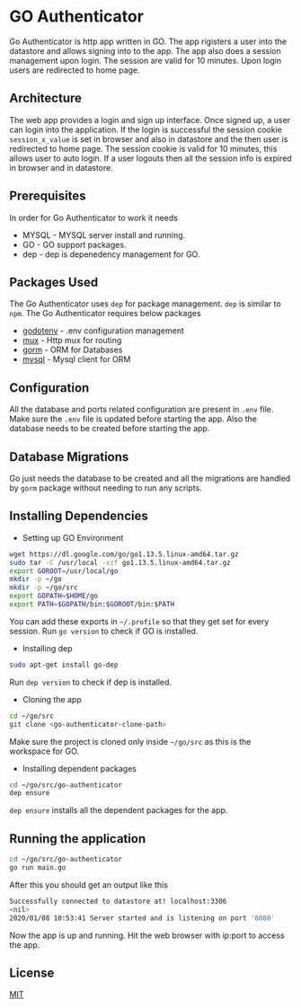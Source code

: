 # GO Authenticator

Go Authenticator is http app written in GO. The app rigisters a user into the datastore and allows signing into to the app.
The app also does a session management upon login. The session are valid for 10 minutes. Upon login users are redirected to home page.

## Architecture

The web app provides a login and sign up interface. Once signed up, a user can login into the application. If the login is successful the session cookie `session_x_value` is set in browser and also in datastore and the then user is redirected to home page. The session cookie is valid for 10 minutes, this allows user to auto login.
If a user logouts then all the session info is expired in browser and in datastore.

## Prerequisites 

In order for Go Authenticator to work it needs
  * MYSQL - MYSQL server install and running.
  * GO - GO support packages.
  * dep - dep is depenedency management for GO.
  
## Packages Used

The Go Authenticator uses `dep` for package management. `dep` is similar to `npm`.
The Go Authenticator requires below packages

* [godotenv](https://www.github.com/joho/godotenv) - .env configuration management
* [mux](https://github.com/gorilla/mux) - Http mux for routing
* [gorm](https://github.com/jinzhu/gorm) - ORM for Databases
* [mysql](https://github.com/go-sql-driver/mysql) - Mysql client for ORM

## Configuration

All the database and ports related configuration are present in `.env` file. Make sure the `.env` file is updated before starting the app. Also the database needs to be created before starting the app.

## Database Migrations

Go just needs the database to be created and all the migrations are handled by `gorm` package without needing to run any scripts.

## Installing Dependencies

* Setting up GO Environment

```bash
wget https://dl.google.com/go/go1.13.5.linux-amd64.tar.gz
sudo tar -C /usr/local -xzf go1.13.5.linux-amd64.tar.gz
export GOROOT=/usr/local/go
mkdir -p ~/go
mkdir -p ~/go/src
export GOPATH=$HOME/go
export PATH=$GOPATH/bin:$GOROOT/bin:$PATH
```
You can add these exports in `~/.profile` so that they get set for every session. Run `go version` to check if GO is installed.

* Installing dep

```bash
sudo apt-get install go-dep
```
Run `dep version` to check if dep is installed.

* Cloning the app

```bash
cd ~/go/src
git clone <go-authenticator-clone-path>
```

Make sure the project is cloned only inside `~/go/src` as this is the workspace for GO.

* Installing dependent packages

```bash
cd ~/go/src/go-authenticator
dep ensure
```
`dep ensure` installs all the dependent packages for the app.

## Running the application

```bash
cd ~/go/src/go-authenticator
go run main.go
```
After this you should get an output like this

```bash
Successfully connected to datastore at! localhost:3306
<nil>
2020/01/08 10:53:41 Server started and is listening on port '8080'
```
Now the app is up and running. Hit the web browser with ip:port to access the app.

## License
[MIT](https://choosealicense.com/licenses/mit/)
